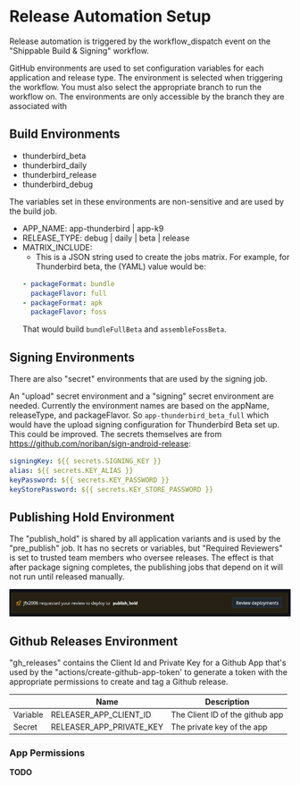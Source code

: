 # Release Automation Setup

Release automation is triggered by the workflow_dispatch event on the "Shippable Build & Signing"
workflow.

GitHub environments are used to set configuration variables for each application
and release type. The environment is selected when triggering the workflow. You must
also select the appropriate branch to run the workflow on. The environments are only
accessible by the branch they are associated with

## Build Environments

- thunderbird_beta
- thunderbird_daily
- thunderbird_release
- thunderbird_debug

The variables set in these environments are non-sensitive and are used by the build job.

- APP_NAME: app-thunderbird | app-k9
- RELEASE_TYPE: debug | daily | beta | release
- MATRIX_INCLUDE:
  - This is a JSON string used to create the jobs matrix. For example, for
    Thunderbird beta, the (YAML) value would be:
  ```yaml
  - packageFormat: bundle
    packageFlavor: full
  - packageFormat: apk
    packageFlavor: foss
  ```
  That would build `bundleFullBeta` and `assembleFossBeta`.

## Signing Environments

There are also "secret" environments that are used by the signing job.

An "upload" secret environment and a "signing" secret environment are needed. Currently the environment names are based
on the appName, releaseType, and packageFlavor. So `app-thunderbird_beta_full` which would have the upload
signing configuration for Thunderbird Beta set up. This could be improved.
The secrets themselves are from https://github.com/noriban/sign-android-release:

```yaml
signingKey: ${{ secrets.SIGNING_KEY }}
alias: ${{ secrets.KEY_ALIAS }}
keyPassword: ${{ secrets.KEY_PASSWORD }}
keyStorePassword: ${{ secrets.KEY_STORE_PASSWORD }}
```

## Publishing Hold Environment

The "publish_hold" is shared by all application variants and is used by the "pre_publish" job.
It has no secrets or variables, but "Required Reviewers" is set to trusted team members who oversee releases. The
effect is that after package signing completes, the publishing jobs that depend on it will not run until released
manually.

![publish hold](publish_hold.png)

## Github Releases Environment

"gh_releases" contains the Client Id and Private Key for a Github App that's used by the "actions/create-github-app-token'
to generate a token with the appropriate permissions to create and tag a Github release.

|   | Name | Description |
|---|------|---|
|Variable   |RELEASER_APP_CLIENT_ID      | The Client ID of the github app |
|Secret|RELEASER_APP_PRIVATE_KEY| The private key of the app   |

### App Permissions
 **TODO**
